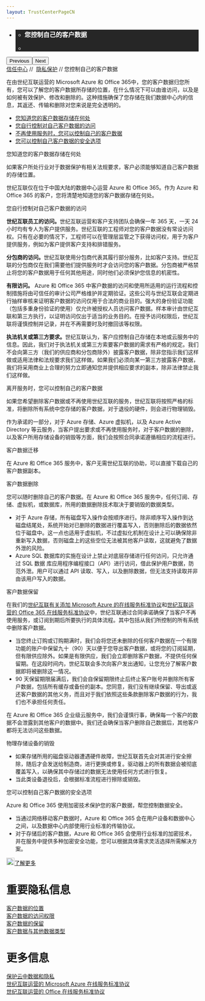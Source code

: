 ```yaml
---
layout: TrustCenterPageCN
---
```

<div class="row-fluid">
   <div class="span">
      <div>
        <div id="HeroWrapper" data-cols="1" data-view1="1" data-view2="1" data-view3="1" data-view4="1" class="row-fluid wider hero grid-container">
            <div class="span bp0-col-1-1 bp1-col-1-1 bp2-col-1-1 bp3-col-1-1">
                <div bi:type="slideshow" class="slideshow slideshow-hero hero" xmlns:bi="urn:schemas-microsoft-com:mscom:bi">
                    <ul bi:type="list" class="slides">
                        <li id="slide-1" bi:index="0" selectBi="">
                            <div class="heroitem light-foreground" bi:type="heroitem">
                                <div class="media" bi:parenttitle="t1">
                                    <a href="" bi:track="False" bi:titleflag="t1" bi:index="0">
                                        <div data-picture="" data-alt="You are in control of your data" data-disable-swap-below="">
                                            <div data-src="../Images/MS-TrustCenter-Privacy-Header.jpg"></div>
                                            <noscript></noscript>
                                        </div>
                                    </a>
                                </div>
                                <div class="text" bi:type="cta">
                                    <div class="text-container">
                                        <div class="box" style="background: rgba(0,0,0,.85); color: #FFFFFF;">
                                            <ul bi:type="list" class="headerCaption subpageHeaderCaption">
                                                <li class="box-title">
                                                    <h3 class="box-title" bi:type="title" bi:title="t1" style="color: #FFFFFF;">您控制自己的客户数据</h3>
                                                </li>
                                                <li class="box-actions box-description"><a target="_self" class="mscom-link" href=""></a></li>
                                            </ul>
                                        </div>
                                    </div>
                                </div>
                            </div>
                        </li>
                    </ul>
                    <div class="navigation international" bi:track="false">
                        <div class="grid-container settop" data-title-text="Go To Slide "></div>
                    </div>
                    <div class="prev-next" bi:track="false"><button class="prev"><span class="icon-left" aria-hidden="true"></span><span class="screen-reader-text">Previous</span></button><button class="next"><span class="icon-right" aria-hidden="true"></span><span class="screen-reader-text">Next</span></button></div>
                    <div id="play-pause" class="play-pause" style="display:none">
                        <div class="pause"><button id="pauseButton" class="pause_button"><span class="icon-pause" aria-hidden="true"></span><span class="screen-reader-text">Pause</span></button></div>
                        <div class="play"><button id="playButton" class="play_button"><span class="icon-play" aria-hidden="true"></span><span class="screen-reader-text">Play</span></button></div>
                    </div>
                </div>
            </div>
        </div>
        <div id="BreadcrumbWrapper" data-cols="1" data-view1="1" data-view2="1" data-view3="1" data-view4="1" class="row-fluid grid-container mscom-grid-container breadcrumbs">
            <div class="span bp0-col-1-1 bp1-col-1-1 bp2-col-1-1 bp3-col-1-1"><a target="_self" class="mscom-link" href="../default-cn.html">信任中心</a> // 
                <a target="_self" class="mscom-link" href="../privacy/default-cn.html">隐私保护</a> // 您控制自己的客户数据
            </div>
        </div>
        <div id="ContentWrapper" data-cols="2" data-view1="1" data-view2="2" data-view3="2" data-view4="2" class="row-fluid subpageBody">
            <div class="span bp0-col-1-1 bp2-col-2-1 bp3-col-2-1 bp1-col-2-2">
                <p>在由世纪互联运营的 Microsoft Azure 和 Office 365中，您的客户数据归您所有，您可以了解您的客户数据所存储的位置，在什么情况下可以由谁访问，以及是如何被有效保护、修改和删除的。这种措施确保了您存储在我们数据中心内的信息，其返还、传输和删除对您来说是完全透明的。
                </p>
                <ul>
                    <li><a target="_self" class="mscom-link" href="#customer_data_is_located">您知道您的客户数据存储在何处</a></li>
                    <li><a target="_self" class="mscom-link" href="#you_control_your_data">您自行控制对自己客户数据的访问</a></li>
                    <li><a target="_self" class="mscom-link" href="#leave_service">不再使用服务时，您可以控制自己的客户数据</a></li>
                    <li><a target="_self" class="mscom-link" href="#u_can_control_customer">您可以控制自己客户数据的安全选项</a></li>
                </ul>
                <label id="customer_data_is_located">您知道您的客户数据存储在何处</label>
                <p>如果客户所处行业对于数据保护有相关法规要求，客户必须能够知道自己客户数据的存储位置。</p>
                <p>世纪互联仅在位于中国大陆的数据中心运营 Azure 和 Office 365。作为 Azure 和 Office 365 的客户，您将清楚地知道您的客户数据存储在何处。</p>
                <label id="you_control_your_data" name="you_control_your_data">您自行控制对自己客户数据的访问</label>
                <p><strong>世纪互联员工的访问。</strong>世纪互联运营和客户支持团队会确保一年 365 天，一天 24 小时均有专人为客户提供服务。世纪互联的工程师对您的客户数据没有常设访问权。只有在必要的情况下，工程师可以在管理层监管之下获得访问权，用于为客户提供服务，例如为客户提供客户支持和排错服务。</p>
                <p><strong>分包商的访问。</strong>世纪互联使用分包商代表其履行部分服务，比如客户支持。世纪互联的分包商仅在我们需要他们提供服务时才会访问您的客户数据。分包商被严格禁止将您的客户数据用于任何其他用途，同时他们必须保护您信息的机密性。</p>
                <p><strong>有限访问。</strong> Azure 和 Office 365 中客户数据的访问和使用所适用的运行流程和控制措施将由可信任的审计公司严格维护并定期验证。这些公司与世纪互联会定期进行抽样审核来证明客户数据的访问仅用于合法的商业目的。强大的身份验证功能（包括多重身份验证的使用）仅允许被授权人员访问客户数据。样本审计由世纪互联和第三方执行，以证明访问仅出于适当的业务目的。在授予访问权限后，世纪互联将谨慎控制并记录，并在不再需要时及时撤回该等权限。</p>
                <p><strong>执法机关或第三方要求。</strong>世纪互联认为，客户应控制自己存储在本地或云服务中的信息。因此，我们对于执法机关或第三方索要客户数据的需求有严格的规定。我们不会向第三方（我们的供应商和分包商除外）披露客户数据，除非您指示我们这样做或适用法律和法规要求我们这样做。如果我们必须向某一第三方披露客户数据，我们将采用商业上合理的努力立即通知您并提供相应要求的副本，除非法律禁止我们这样做。</p>
                <label id="leave_service" name="leave_service">离开服务时，您可以控制自己的客户数据</label>
                <p>如果您希望删除客户数据或不再使用世纪互联的服务，世纪互联将按照严格的标准，将删除所有系统中您存储的客户数据，对于退役的硬件，则会进行物理销毁。</p>
                <p>作为承诺的一部分，对于 Azure 存储、Azure 虚拟机，以及 Azure Active Directory 等云服务，当客户提出要求或不再使用服务时，对于客户数据的删除，以及客户所用存储设备的销毁等方面，我们会按照合同承诺遵循相应的流程进行。</p>
                <label class="subhead">客户数据迁移</label>
                <p>在 Azure 和 Office 365 服务中，客户无需世纪互联的协助，可以直接下载自己的客户数据副本。</p>
                <label class="subhead">客户数据删除</label>
                <p>您可以随时删除自己的客户数据。在 Azure 和 Office 365 服务中，任何订阅、存储、虚拟机，或数据库，所用的数据删除技术取决于要销毁的数据类型。</p>
                <ul>
                    <li>对于 Azure 存储，所有磁盘写入操作会按顺序进行。除非顺序写入操作到达磁盘结尾处，系统开始对已删除的数据进行覆盖写入，否则删除后的数据依然位于磁盘中。这一点也适用于虚拟机，不过虚拟化机制在设计上可以确保除非重新写入数据，否则磁盘上的这些空位无法被其他客户读取，这就避免了数据外泄的风险。 
                    </li>
                    <li>Azure SQL 数据库的实施在设计上禁止对底层存储进行任何访问，只允许通过 SQL 数据 库应用程序编程接口（API）进行访问，借此保护用户数据，防范外泄。用户可以通过 API 读取、写入，以及删除数据，但无法支持读取并非由该用户写入的数据。
                    </li>
                </ul>
                <label class="subhead" id="data_retention">客户数据保留</label>
                <p>在我们的<a target="_self" class="mscom-link" href="https://www.azure.cn/support/legal/subscription-agreement">世纪互联有关添加 Microsoft Azure 的在线服务标准协议</a>和<a target="_self" class="mscom-link" href="http://www.21vbluecloud.com/office365/O365-AgreeWebDir/">世纪互联运营的 Office 365 在线服务标准协议</a>中，世纪互联通过合同承诺确保了当客户不再使用服务，或订阅到期后所要执行的具体流程。其中包括从我们所控制的所有系统中删除客户数据。</p>
                <ul>
                    <li>当您终止订购或订购期满时，我们会将您还未删除的任何客户数据在一个有限功能的账户中保留九十（90）天以便于您导出客户数据，或将您的订阅延期，但有限供应除外。如果是有限供应，我们会立即删除客户数据，不提供任何保留期。在这段时间内，世纪互联会多次向客户发出通知，让您充分了解客户数据即将被删除这一情况。</li>
                    <li>90 天保留期限届满后，我们会自保留期限终止后终止客户账号并删除所有客户数据，包括所有缓存或备份的副本。您同意，我们没有继续保留、导出或返还客户数据的其他义务，而且对于我们依照这些条款删除客户数据的行为，我们也不承担任何责任。</li>
                </ul>
                <p>在 Azure 和 Office 365 企业级云服务中，我们会谨慎行事，确保每一个客户的数据不会泄露到其他客户的数据中。我们还会确保当客户删除自己数据后，其他客户都将无法访问这些数据。</p>
                <label class="subhead">物理存储设备的销毁</label>
                <ul>
                    <li>如果存储所用的磁盘驱动器遭遇硬件故障，世纪互联首先会对其进行安全擦除，随后才会发送给制造商，进行更换或修复。驱动器上的所有数据会被彻底覆盖写入，以确保其中存储过的数据无法使用任何方式进行恢复。</li>
                    <li>当此类设备退役后，会根据标准流程进行擦除或销毁。</a></li>
                </ul>
                <label id="u_can_control_customer">您可以控制自己客户数据的安全选项</label>
                <p>Azure 和 Office 365 使用加密技术保护您的客户数据，帮您控制数据安全。</p>
                <ul>
                    <li>当通过网络移动客户数据时，Azure 和 Office 365 会在用户设备和数据中心之间，以及数据中心内部使用行业标准的传输协议。
                    </li>
                    <li>对于存储后的客户数据，Azure 和 Office 365 会使用行业标准的加密技术，并在服务中提供多种加密安全功能，您可以根据具体需求灵活选择所需解决方案。
                    </li>
                </ul>
                    <a target="_self" class="mscom-link withArrow" href="../security/encryption-cn.html"><img src="https://c.s-microsoft.com/en-us/CMSImages/Arrow-nobg.png?version=4af37876-de78-d419-6f89-7890a74d4158" class="mscom-image" alt="Arrow | Navigate To Encryption" width="21" height="19">了解更多</a>
            </div>
            <div class="span bp0-col-1-1 bp2-col-2-1 bp3-col-2-1 bp1-col-2-2 bp0-clear bp1-clear">
                <div data-cols="1" data-view1="1" data-view2="1" data-view3="1" data-view4="1" class="row-fluid" id="key_privacy_info">
                    <div class="span bp0-col-1-1 bp1-col-1-1 bp2-col-1-1 bp3-col-1-1">
                        <div class="span bp0-col-1-1 bp1-col-1-1 bp2-col-1-1 bp3-col-1-1">
                        <h1>重要隐私信息</h1>
                        <label><a target="_self" class="mscom-link" href="../transparency/you_know_where-cn.html">客户数据的位置</a></label><br/>
                        <label><a target="_self" class="mscom-link" href="../privacy/you-are-in-control-of-your-data-cn.html#you_control_your_data">客户数据的访问权限</a></label><br/>
                        <label><a target="_self" class="mscom-link" href="../privacy/you-are-in-control-of-your-data-cn.html#data_retention">客户数据的保留</a></label><br/>
                        <label><a target="_self" class="mscom-link" href="../privacy/default-cn.html#data_other">客户数据与其他数据类型</a></label><br/> 
                    </div>
                    </div>
                </div>
                <div id="SideBarWrapper" data-cols="1" data-view1="1" data-view2="1" data-view3="1" data-view4="1" class="row-fluid">
                    <div id="HelpfulInformation" class="span bp0-col-1-1 bp1-col-1-1 bp2-col-1-1 bp3-col-1-1">
                        <h1>更多信息</h1>
                        <label><a target="_self" class="mscom-link" href="https://wacnstorage.blob.core.chinacloudapi.cn/marketing-resource/documents/Protecting_Data_and_Privacy_in_the_Cloud_CN_final20160125.pdf">保护云中数据和隐私</a></label><br/>
                        <label><a target="_self" class="mscom-link" href="https://www.azure.cn/support/legal/subscription-agreement">世纪互联运营的 Microsoft Azure 在线服务标准协议</a></label><br/>
                        <label><a target="_self" class="mscom-link" href="http://www.21vbluecloud.com/office365/O365-AgreeWebDir/">世纪互联运营的 Office 在线服务标准协议</a></label><br/>
                    </div>
                </div>
            </div>
        </div>
     </div>
   </div>
</div>
<div class="row-fluid" data-view4="1" data-view3="1" data-view2="1" data-view1="1" data-cols="1">
   <div class="span bp0-col-1-1 bp1-col-1-1 bp2-col-1-1 bp3-col-1-1"></div>
</div>
